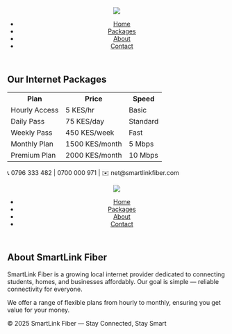 <!DOCTYPE html>
<html lang="en">
<head>
  <meta charset="UTF-8">
  <meta name="viewport" content="width=device-width, initial-scale=1.0">
  <title>Packages | SmartLink Fiber</title>
  <link rel="stylesheet" href="assets/styles.css">
</head>
<body>
  <header>
    <img src="assets/logo.png" class="logo">
    <nav>
      <ul>
        <li><a href="index.html">Home</a></li>
        <li><a href="packages.html" class="active">Packages</a></li>
        <li><a href="about.html">About</a></li>
        <li><a href="contact.html">Contact</a></li>
      </ul>
    </nav>
  </header>

  <section class="packages">
    <h1>Our Internet Packages</h1>
    <table>
      <tr><th>Plan</th><th>Price</th><th>Speed</th></tr>
      <tr><td>Hourly Access</td><td>5 KES/hr</td><td>Basic</td></tr>
      <tr><td>Daily Pass</td><td>75 KES/day</td><td>Standard</td></tr>
      <tr><td>Weekly Pass</td><td>450 KES/week</td><td>Fast</td></tr>
      <tr><td>Monthly Plan</td><td>1500 KES/month</td><td>5 Mbps</td></tr>
      <tr><td>Premium Plan</td><td>2000 KES/month</td><td>10 Mbps</td></tr>
    </table>
  </section>

  <footer>
    <p>📞 0796 333 482 | 0700 000 971 | ✉️ net@smartlinkfiber.com</p>
  </footer>
</body>
</html>
<!DOCTYPE html>
<html lang="en">
<head>
  <meta charset="UTF-8">
  <meta name="viewport" content="width=device-width, initial-scale=1.0">
  <title>About | SmartLink Fiber</title>
  <link rel="stylesheet" href="assets/styles.css">
</head>
<body>
  <header>
    <img src="assets/logo.png" class="logo">
    <nav>
      <ul>
        <li><a href="index.html">Home</a></li>
        <li><a href="packages.html">Packages</a></li>
        <li><a href="about.html" class="active">About</a></li>
        <li><a href="contact.html">Contact</a></li>
      </ul>
    </nav>
  </header>

  <section class="about">
    <h1>About SmartLink Fiber</h1>
    <p>SmartLink Fiber is a growing local internet provider dedicated to connecting students, 
       homes, and businesses affordably. Our goal is simple — reliable connectivity for everyone.</p>
    <p>We offer a range of flexible plans from hourly to monthly, ensuring you get value for your money.</p>
  </section>

  <footer>
    <p>© 2025 SmartLink Fiber — Stay Connected, Stay Smart</p>
  </footer>
</body>
</html>
<move README.md to main>
